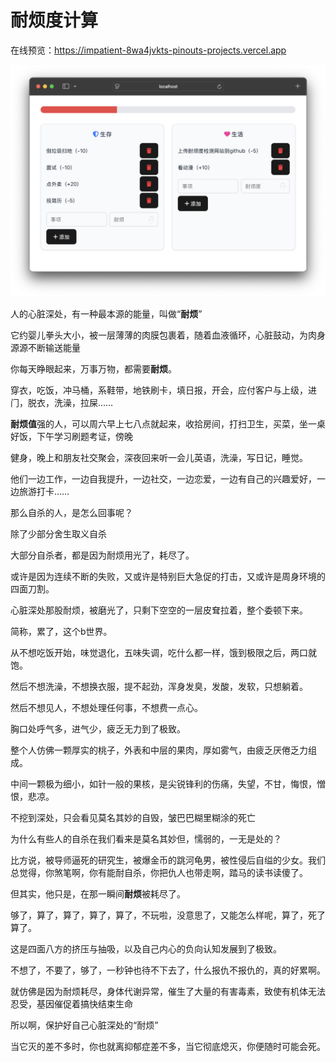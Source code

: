 # 耐烦度计算

在线预览：https://impatient-8wa4jvkts-pinouts-projects.vercel.app

![](assets/20250701_055941_show.png)

⼈的⼼脏深处，有⼀种最本源的能量，叫做“**耐烦**”

它约婴⼉拳头⼤⼩，被⼀层薄薄的⾁膜包裹着，随着⾎液循环，⼼脏⿎动，为⾁身源源不断输送能量


你每天睁眼起来，万事万物，都需要**耐烦**。

穿⾐，吃饭，冲⻢桶，系鞋带，地铁刷卡，填⽇报，开会，应付客户与上级，进⻔，脱⾐，洗澡，拉屎……


**耐烦值**强的⼈，可以周六早上七⼋点就起来，收拾房间，打扫卫⽣，买菜，坐⼀桌好饭，下午学习刷题考证，傍晚

健身，晚上和朋友社交聚会，深夜回来听⼀会⼉英语，洗澡，写⽇记，睡觉。

他们⼀边⼯作，⼀边⾃我提升，⼀边社交，⼀边恋爱，⼀边有⾃⼰的兴趣爱好，⼀边旅游打卡……


那么⾃杀的⼈，是怎么回事呢？

除了少部分舍⽣取义⾃杀

⼤部分⾃杀者，都是因为耐烦⽤光了，耗尽了。

或许是因为连续不断的失败，⼜或许是特别巨⼤急促的打击，⼜或许是周身环境的四⾯⼑割。

⼼脏深处那股耐烦，被磨光了，只剩下空空的⼀层⽪耷拉着，整个委顿下来。

简称，累了，这个b世界。


从不想吃饭开始，味觉退化，五味失调，吃什么都⼀样，饿到极限之后，两⼝就饱。

然后不想洗澡，不想换⾐服，提不起劲，浑身发臭，发酸，发软，只想躺着。

然后不想⻅⼈，不想处理任何事，不想费⼀点⼼。

胸⼝处呼⽓多，进⽓少，疲乏⽆⼒到了极致。

整个⼈仿佛⼀颗厚实的桃⼦，外表和中层的果⾁，厚如雾⽓，由疲乏厌倦乏⼒组成。

中间⼀颗极为细⼩，如针⼀般的果核，是尖锐锋利的伤痛，失望，不⽢，悔恨，憎恨，悲凉。

不挖到深处，只会看⻅莫名其妙的⾃毁，皱巴巴糊⾥糊涂的死亡


为什么有些⼈的⾃杀在我们看来是莫名其妙但，懦弱的，⼀⽆是处的？

⽐⽅说，被导师逼死的研究⽣，被爆⾦币的跳河⻳男，被性侵后⾃缢的少⼥。我们总觉得，你煞笔啊，你有能耐⾃杀，你把仇⼈也带⾛啊，踏⻢的读书读傻了。

但其实，他只是，在那⼀瞬间**耐烦**被耗尽了。

够了，算了，算了，算了，算了，不玩啦，没意思了，⼜能怎么样呢，算了，死了算了。

这是四⾯⼋⽅的挤压与抽吸，以及⾃⼰内⼼的负向认知发展到了极致。

不想了，不要了，够了，⼀秒钟也待不下去了，什么报仇不报仇的，真的好累啊。

就仿佛是因为耐烦耗尽，身体代谢异常，催⽣了⼤量的有害毒素，致使有机体⽆法忍受，基因催促着搞快结束⽣命


所以啊，保护好⾃⼰⼼脏深处的“耐烦”

当它灭的差不多时，你也就离抑郁症差不多，当它彻底熄灭，你便随时可能会死。
